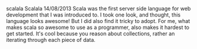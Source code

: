 scalala
Scalala
14/08/2013
Scala was the first server side language for web development that I was introduced to.
I took one look, and thought, this language looks awesome! But I did also find it tricky to adopt.
For me, what makes scala so awesome to use as a programmer, also makes it hardest to get started.
It's cool because you reason about collections, rather an iterating through each piece of data.

